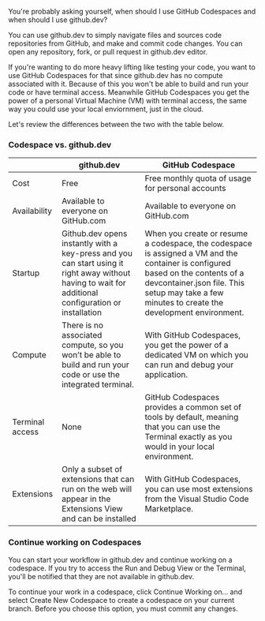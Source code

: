 You're probably asking yourself, when should I use GitHub Codespaces and when should I use github.dev?

You can use github.dev to simply navigate files and sources code repositories from GitHub, and make and commit code changes. You can open any repository, fork, or pull request in github.dev editor.

If you're wanting to do more heavy lifting like testing your code, you want to use GitHub Codespaces for that since github.dev has no compute associated with it. Because of this you won't be able to build and run your code or have terminal access. Meanwhile GitHub Codespaces you get the power of a personal Virtual Machine (VM) with terminal access, the same way you could use your local enviornment, just in the cloud. 

Let's review the differences between the two with the table below. 

### Codespace vs. github.dev

|  | github.dev | GitHub Codespace |
|--------|--------|--------|
| Cost | Free | Free monthly quota of usage for personal accounts |
| Availability |  Available to everyone on GitHub.com | Available to everyone on GitHub.com |
| Startup | Github.dev opens instantly with a key-press and you can start using it right away without having to wait for additional configuration or installation | When you create or resume a codespace, the codespace is assigned a VM and the container is configured based on the contents of a devcontainer.json file. This setup may take a few minutes to create the development environment. |
| Compute | There is no associated compute, so you won’t be able to build and run your code or use the integrated terminal. | With GitHub Codespaces, you get the power of a dedicated VM on which you can run and debug your application.|
| Terminal access | None | GitHub Codespaces provides a common set of tools by default, meaning that you can use the Terminal exactly as you would in your local environment.|
| Extensions | Only a subset of extensions that can run on the web will appear in the Extensions View and can be installed | With GitHub Codespaces, you can use most extensions from the Visual Studio Code Marketplace.|

### Continue working on Codespaces

You can start your workflow in github.dev and continue working on a codespace. If you try to access the Run and Debug View or the Terminal, you'll be notified that they are not available in github.dev.

To continue your work in a codespace, click Continue Working on… and select Create New Codespace to create a codespace on your current branch. Before you choose this option, you must commit any changes.
